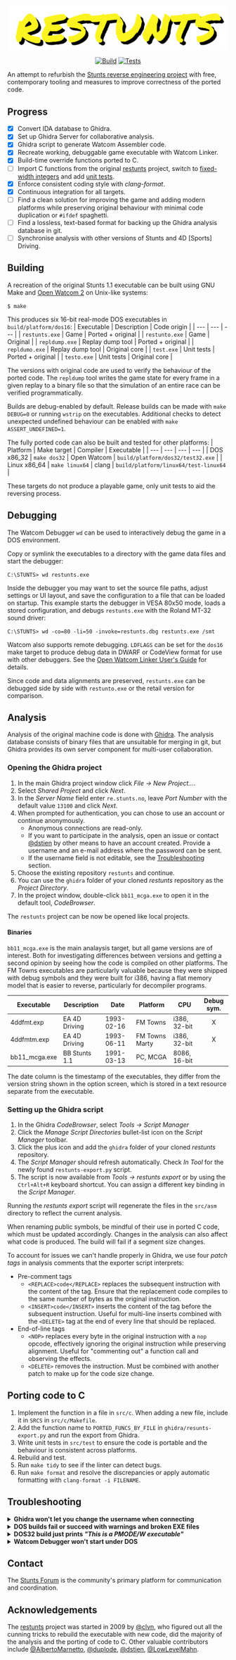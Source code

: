 <div align="center">

   ![restunts](assets/logo.svg)

   [![Build](https://img.shields.io/github/check-runs/dstien/restunts2/main?nameFilter=Build&label=Build)](https://github.com/dstien/restunts2/actions)
   [![Tests](https://img.shields.io/github/check-runs/dstien/restunts2/main?nameFilter=Test&label=Tests)](https://github.com/dstien/restunts2/actions)
</div>

An attempt to refurbish the [Stunts reverse engineering project](https://github.com/4d-stunts/restunts) with free, contemporary tooling and measures to improve correctness of the ported code.

## Progress

- [X] Convert IDA database to Ghidra.
- [X] Set up Ghidra Server for collaborative analysis.
- [X] Ghidra script to generate Watcom Assembler code.
- [X] Recreate working, debuggable game executable with Watcom Linker.
- [X] Build-time override functions ported to C.
- [ ] Import C functions from the original [restunts](https://github.com/4d-stunts/restunts) project, switch to [fixed-width integers](https://en.wikipedia.org/wiki/C_data_types#Fixed-width_integer_types) and add [unit tests](https://en.wikipedia.org/wiki/Unit_testing).
- [X] Enforce consistent coding style with *clang-format*.
- [X] Continuous integration for all targets.
- [ ] Find a clean solution for improving the game and adding modern platforms while preserving original behaviour with minimal code duplication or `#ifdef` spaghetti.
- [ ] Find a lossless, text-based format for backing up the Ghidra analysis database in git.
- [ ] Synchronise analysis with other versions of Stunts and 4D [Sports] Driving.

## Building

A recreation of the original Stunts 1.1 executable can be built using GNU Make and [Open Watcom 2](https://github.com/open-watcom/open-watcom-v2) on Unix-like systems:
```
$ make
```
This produces six 16-bit real-mode DOS executables in `build/platform/dos16`:
| Executable     | Description      | Code origin       |
| ---            | ---              | ---               |
| `restunts.exe` | Game             | Ported + original |
| `restunto.exe` | Game             | Original          |
| `repldump.exe` | Replay dump tool | Ported + original |
| `repldumo.exe` | Replay dump tool | Original core     |
| `test.exe`     | Unit tests       | Ported + original |
| `testo.exe`    | Unit tests       | Original core     |

The versions with original code are used to verify the behaviour of the ported code. The `repldump` tool writes the game state for every frame in a given replay to a binary file so that the simulation of an entire race can be verified programmatically.

Builds are debug-enabled by default. Release builds can be made with `make DEBUG=0` or running `wstrip` on the executables. Additional checks to detect unexpected undefined behaviour can be enabled with `make ASSERT_UNDEFINED=1`.

The fully ported code can also be built and tested for other platforms:
| Platform     | Make target    | Compiler    | Executable                            |
| ---          | ---            | ---         | ---                                   |
| DOS x86_32   | `make dos32`   | Open Watcom | `build/platform/dos32/test32.exe`     |
| Linux x86_64 | `make linux64` | clang       | `build/platform/linux64/test-linux64` |

These targets do not produce a playable game, only unit tests to aid the reversing process.

## Debugging

The Watcom Debugger `wd` can be used to interactively debug the game in a DOS environment.

Copy or symlink the executables to a directory with the game data files and start the debugger:
```
C:\STUNTS> wd restunts.exe
```
Inside the debugger you may want to set the source file paths, adjust settings or UI layout, and save the configuration to a file that can be loaded on startup. This example starts the debugger in VESA 80x50 mode, loads a stored configuration, and debugs `restunts.exe` with the Roland MT-32 sound driver:
```
C:\STUNTS> wd -co=80 -li=50 -invoke=restunts.dbg restunts.exe /smt
```
Watcom also supports remote debugging. `LDFLAGS` can be set for the `dos16` make target to produce debug data in DWARF or CodeView format for use with other debuggers. See the [Open Watcom Linker User's Guide](https://open-watcom.github.io/open-watcom-v2-wikidocs/lguide.pdf) for details.

Since code and data alignments are preserved, `restunts.exe` can be debugged side by side with `restunto.exe` or the retail version for comparison.

## Analysis

Analysis of the original machine code is done with [Ghidra](https://www.nsa.gov/ghidra). The analysis database consists of binary files that are unsuitable for merging in git, but Ghidra provides its own server component for multi-user collaboration.

### Opening the Ghidra project
1. In the main Ghidra project window click *File → New Project...*.
2. Select *Shared Project* and click *Next*.
3. In the *Server Name* field enter `re.stunts.no`, leave *Port Number* with the default value `13100` and click *Next*.
4. When prompted for authentication, you can chose to use an account or continue anonymously.
    * Anonymous connections are read-only.
    * If you want to participate in the analysis, open an issue or contact [@dstien](https://github.com/dstien) by other means to have an account created. Provide a username and an e-mail address where the password can be sent.
    * If the username field is not editable, see the [Troubleshooting](#troubleshooting) section.
5. Choose the existing repository `restunts` and continue.
6. You can use the `ghidra` folder of your cloned *restunts* repository as the *Project Directory*.
7. In the project window, double-click `bb11_mcga.exe` to open it in the default tool, *CodeBrowser*.

The `restunts` project can be now be opened like local projects.

#### Binaries

`bb11_mcga.exe` is the main analaysis target, but all game versions are of interest. Both for investigating differences between versions and getting a second opinion by seeing how the code is compiled on other platforms. The FM Towns executables are particularly valuable because they were shipped with debug symbols and they were built for i386, having a flat memory model that is easier to reverse, particularly for decompiler programs.

| Executable    | Description   | Date       | Platform       | CPU          | Debug sym. |
| ---           | ---           | ---        | ---            | ---          | :---:      |
| 4ddfmt.exp    | EA 4D Driving | 1993-02-16 | FM Towns       | i386, 32-bit | X          |
| 4ddfmtm.exp   | EA 4D Driving | 1993-06-11 | FM Towns Marty | i386, 32-bit | X          |
| bb11_mcga.exe | BB Stunts 1.1 | 1991-03-13 | PC, MCGA       | 8086, 16-bit |            |

The date column is the timestamp of the executables, they differ from the version string shown in the option screen, which is stored in a text resource separate from the executable.

### Setting up the Ghidra script

1. In the Ghidra *CodeBrowser*, select *Tools → Script Manager*
2. Click the *Manage Script Directories* bullet-list icon on the *Script Manager* toolbar.
3. Click the plus icon and add the `ghidra` folder of your cloned *restunts* repository.
4. The *Script Manager* should refresh automatically. Check *In Tool* for the newly found `restunts-export.py` script.
5. The script is now available from *Tools → restunts export* or by using the `Ctrl+Alt+R` keyboard shortcut. You can assign a different key binding in the *Script Manager*.

Running the *restunts export* script will regenerate the files in the `src/asm` directory to reflect the current analysis.

When renaming public symbols, be mindful of their use in ported C code, which must be updated accordingly. Changes in the analysis can also affect what code is produced. The build will fail if a segment size changes.

To account for issues we can't handle properly in Ghidra, we use four *patch tags* in analysis comments that the exporter script interprets:
* Pre-comment tags
    * `<REPLACE>code</REPLACE>` replaces the subsequent instruction with the content of the tag. Ensure that the replacement code compiles to the same number of bytes as the original instruction.
    * `<INSERT>code</INSERT>` inserts the content of the tag before the subsequent instruction. Useful for multi-line inserts combined with the `<DELETE>` tag at the end of every line that should be replaced.
* End-of-line tags
    * `<NOP>` replaces every byte in the original instruction with a `nop` opcode, effectively ignoring the original instruction while preserving alignment. Useful for "commenting out" a function call and observing the effects.
    * `<DELETE>` removes the instruction. Must be combined with another patch to make up for the code size change.

## Porting code to C

1. Implement the function in a file in `src/c`. When adding a new file, include it in `SRCS` in `src/c/Makefile`.
2. Add the function name to `PORTED_FUNCS_BY_FILE` in `ghidra/resunts-export.py` and run the export from Ghidra.
3. Write unit tests in `src/test` to ensure the code is portable and the behaviour is consistent across platforms.
4. Rebuild and test.
5. Run `make tidy` to see if the linter can detect bugs.
6. Run `make format` and resolve the discrepancies or apply automatic formatting with `clang-format -i FILENAME`.

## Troubleshooting

<details>
<summary><b>Ghidra won't let you change the username when connecting</b></summary>

Try launching Ghidra with:
```
$ env JAVA_TOOL_OPTIONS='-Duser.name=<USERNAME>' ghidra
```
This workaround will prevent you from opening other Ghidra projects because they are tied to your local system account name. Either start Ghidra as normal to work on other projects, or edit the owner in each project's `<PROJECT>.rep/project.prp` file.
* NationalSecurityAgency/ghidra#7454
</details>

<details>
<summary><b>DOS builds fail or succeed with warnings and broken EXE files</b></summary>

Ensure that you are including Watcom's DOS headers with `INCLUDE=$WATCOM/h` and not the Linux headers (`$WATCOM/lh`).
</details>

<details>
<summary><b>DOS32 build just prints <i>"This is a PMODE/W executable"</i></b></summary>

`wlink` coudn't find `pmodew.exe`. Include `$WATCOM/binw` in your `PATH`:
```
$ PATH=$PATH:$WATCOM/binw make dos32
```
</details>

<details>
<summary><b>Watcom Debugger won't start under DOS</b></summary>

Install the older [Open Watcom 1.9](https://github.com/open-watcom/open-watcom-1.9/releases/tag/ow1.9) in your DOS environment. The 2.0 project has regressions with DOS debugging:
* open-watcom/open-watcom-v2#1396
* open-watcom/open-watcom-v2#1417
</details>

## Contact

The [Stunts Forum](https://forum.stunts.hu/index.php?board=90.0) is the community's primary platform for communication and coordination.

## Acknowledgements

The [restunts](https://github.com/4d-stunts/restunts) project was started in 2009 by [@clvn](https://github.com/clvn), who figured out all the cunning tricks to rebuild the executable with new code, did the majority of the analysis and the porting of code to C. Other valuable contributors include [@AlbertoMarnetto](https://github.com/AlbertoMarnetto),  [@duplode](https://github.com/duplode), [@dstien](https://github.com/dstien), [@LowLevelMahn](https://github.com/LowLevelMahn).
